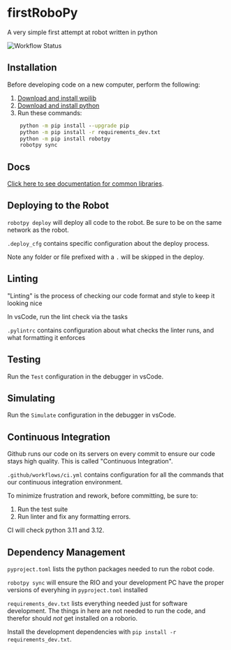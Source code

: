 # firstRoboPy
A very simple first attempt at robot written in python

![Workflow Status](https://github.com/RobotCasserole1736/firstRoboPy/actions/workflows/ci.yml/badge.svg)

## Installation

Before developing code on a new computer, perform the following:

1. [Download and install wpilib](https://github.com/wpilibsuite/allwpilib/releases)
2. [Download and install python](https://www.python.org/downloads/)
3. Run these commands:

```cmd
    python -m pip install --upgrade pip
    python -m pip install -r requirements_dev.txt
    python -m pip install robotpy
    robotpy sync
```

## Docs

[Click here to see documentation for common libraries](docs/UserAPI).

## Deploying to the Robot

`robotpy deploy` will deploy all code to the robot. Be sure to be on the same network as the robot.

`.deploy_cfg` contains specific configuration about the deploy process.

Note any folder or file prefixed with a `.` will be skipped in the deploy.

## Linting

"Linting" is the process of checking our code format and style to keep it looking nice

In vsCode, run the lint check via the tasks

`.pylintrc` contains configuration about what checks the linter runs, and what formatting it enforces

## Testing

Run the `Test` configuration in the debugger in vsCode.

## Simulating

Run the `Simulate` configuration in the debugger in vsCode.

## Continuous Integration

Github runs our code on its servers on every commit to ensure our code stays high quality. This is called "Continuous Integration".

`.github/workflows/ci.yml` contains configuration for all the commands that our continuous integration environment.

To minimize frustration and rework, before committing, be sure to:

1. Run the test suite
2. Run linter and fix any formatting errors.

CI will check python 3.11 and 3.12.

## Dependency Management

`pyproject.toml` lists the python packages needed to run the robot code.

`robotpy sync` will ensure the RIO and your development PC have the proper versions of everyhing in `pyproject.toml` installed

`requirements_dev.txt` lists everything needed just for software development. The things in here are not needed to run the code, and therefor should _not_ get installed on a roborio.

Install the development dependencies with `pip install -r requirements_dev.txt`.

